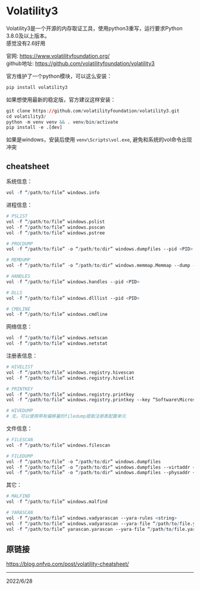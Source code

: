 # Volatility3

Volatility3是一个开源的内存取证工具，使用python3重写，运行要求Python 3.8.0及以上版本。  
感觉没有2.6好用  

官网: https://www.volatilityfoundation.org/  
github地址: https://github.com/volatilityfoundation/volatility3  

官方维护了一个python模块，可以这么安装：  
```r
pip install volatility3
```

如果想使用最新的稳定版，官方建议这样安装：  
```r
git clone https://github.com/volatilityfoundation/volatility3.git
cd volatility3/
python -m venv venv && . venv/bin/activate
pip install -e .[dev]
```

如果是windows，安装后使用 `venv\Scripts\vol.exe`, 避免和系统的vol命令出现冲突  


## cheatsheet
系统信息：  
```r
vol -f “/path/to/file” windows.info
```

进程信息：  
```r
# PSLIST
vol -f “/path/to/file” windows.pslist
vol -f “/path/to/file” windows.psscan
vol -f “/path/to/file” windows.pstree

# PROCDUMP
vol -f “/path/to/file” -o “/path/to/dir” windows.dumpfiles ‑‑pid <PID>

# MEMDUMP
vol -f “/path/to/file” -o “/path/to/dir” windows.memmap.Memmap ‑‑dump ‑‑pid <PID>

# HANDLES
vol -f “/path/to/file” windows.handles ‑‑pid <PID>

# DLLS
vol -f “/path/to/file” windows.dlllist ‑‑pid <PID>

# CMDLINE
vol -f “/path/to/file” windows.cmdline
```

网络信息：  
```r
vol -f “/path/to/file” windows.netscan
vol -f “/path/to/file” windows.netstat
```

注册表信息：  
```r
# HIVELIST
vol -f “/path/to/file” windows.registry.hivescan
vol -f “/path/to/file” windows.registry.hivelist

# PRINTKEY
vol -f “/path/to/file” windows.registry.printkey
vol -f “/path/to/file” windows.registry.printkey ‑‑key “Software\Microsoft\Windows\CurrentVersion”

# HIVEDUMP
# 无，可以使用带有偏移量的filedump提取注册表配置单元
```

文件信息：  
```r
# FILESCAN
vol -f “/path/to/file” windows.filescan

# FILEDUMP
vol -f “/path/to/file” -o “/path/to/dir” windows.dumpfiles
vol -f “/path/to/file” -o “/path/to/dir” windows.dumpfiles ‑‑virtaddr <offset>
vol -f “/path/to/file” -o “/path/to/dir” windows.dumpfiles ‑‑physaddr <offset>
```

其它：  
```r
# MALFIND
vol -f “/path/to/file” windows.malfind

# YARASCAN
vol -f “/path/to/file” windows.vadyarascan ‑‑yara-rules <string>
vol -f “/path/to/file” windows.vadyarascan ‑‑yara-file “/path/to/file.yar”
vol -f “/path/to/file” yarascan.yarascan ‑‑yara-file “/path/to/file.yar”
```

## 原链接
https://blog.onfvp.com/post/volatility-cheatsheet/  


---
2022/6/28  

